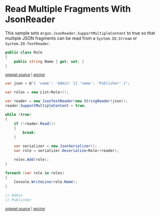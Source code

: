 # Read Multiple Fragments With JsonReader

This sample sets `Argon.JsonReader.SupportMultipleContent` to true so that multiple JSON fragments can be read from a `System.IO.Stream` or `System.IO.TextReader`.

<!-- snippet: ReadMultipleContentWithJsonReaderTypes -->
<a id='snippet-readmultiplecontentwithjsonreadertypes'></a>
```cs
public class Role
{
    public string Name { get; set; }
}
```
<sup><a href='/src/Tests/Documentation/Samples/Json/ReadMultipleContentWithJsonReader.cs#L7-L14' title='Snippet source file'>snippet source</a> | <a href='#snippet-readmultiplecontentwithjsonreadertypes' title='Start of snippet'>anchor</a></sup>
<!-- endSnippet -->

<!-- snippet: ReadMultipleContentWithJsonReaderUsage -->
<a id='snippet-readmultiplecontentwithjsonreaderusage'></a>
```cs
var json = @"{ 'name': 'Admin' }{ 'name': 'Publisher' }";

var roles = new List<Role>();

var reader = new JsonTextReader(new StringReader(json));
reader.SupportMultipleContent = true;

while (true)
{
    if (!reader.Read())
    {
        break;
    }

    var serializer = new JsonSerializer();
    var role = serializer.Deserialize<Role>(reader);

    roles.Add(role);
}

foreach (var role in roles)
{
    Console.WriteLine(role.Name);
}

// Admin
// Publisher
```
<sup><a href='/src/Tests/Documentation/Samples/Json/ReadMultipleContentWithJsonReader.cs#L19-L49' title='Snippet source file'>snippet source</a> | <a href='#snippet-readmultiplecontentwithjsonreaderusage' title='Start of snippet'>anchor</a></sup>
<!-- endSnippet -->
